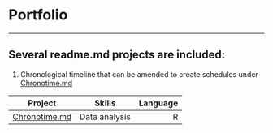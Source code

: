 # Portfolio
---

## Several readme.md projects are included: 
1. Chronological timeline that can be amended to create schedules under [Chronotime.md](Chronotime.README.md)

|Project|Skills|Language|
|-------|:----:|-------:|
| [Chronotime.md](Chronotime.README.md)| Data analysis | R |
